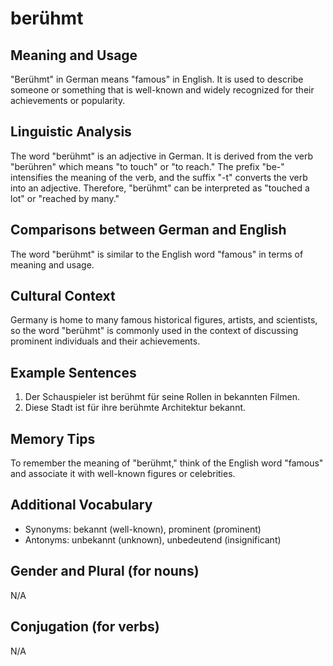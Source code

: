 # berühmt
## Meaning and Usage
"Berühmt" in German means "famous" in English. It is used to describe someone or something that is well-known and widely recognized for their achievements or popularity.

## Linguistic Analysis
The word "berühmt" is an adjective in German. It is derived from the verb "berühren" which means "to touch" or "to reach." The prefix "be-" intensifies the meaning of the verb, and the suffix "-t" converts the verb into an adjective. Therefore, "berühmt" can be interpreted as "touched a lot" or "reached by many."

## Comparisons between German and English
The word "berühmt" is similar to the English word "famous" in terms of meaning and usage.

## Cultural Context
Germany is home to many famous historical figures, artists, and scientists, so the word "berühmt" is commonly used in the context of discussing prominent individuals and their achievements.

## Example Sentences
1. Der Schauspieler ist berühmt für seine Rollen in bekannten Filmen.
2. Diese Stadt ist für ihre berühmte Architektur bekannt.

## Memory Tips
To remember the meaning of "berühmt," think of the English word "famous" and associate it with well-known figures or celebrities.

## Additional Vocabulary
- Synonyms: bekannt (well-known), prominent (prominent)
- Antonyms: unbekannt (unknown), unbedeutend (insignificant)

## Gender and Plural (for nouns)
N/A

## Conjugation (for verbs)
N/A